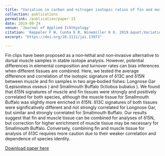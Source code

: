 ```yaml
---
title: "Variation in carbon and nitrogen isotopic ratios of fin and muscle tissues of Longnose Gar (Lepisosteus osseus) and Smallmouth Buffalo (Ictiobus bubalus)"
collection: publications
permalink: /publication/paper-15
date: 2019-09-24
venue: 'Journal of Applied Ichthyology'
citation: 'Keppeler F W, Cunha E R, Winemiller K O. 2019.&quot;Variation in carbon and nitrogen isotopic ratios of fin and muscle tissues of Longnose Gar (Lepisosteus osseus) and Smallmouth Buffalo (Ictiobus bubalus). &quot; <i>Journal of Applied Ichthyology</i>. 36: 121-124.'
excerpt: "https://doi.org/10.1111/jai.13973"

---
```

Fin clips have been proposed as a non‐lethal and non‐invasive alternative to dorsal muscle samples in stable isotope analysis. However, potential differences in elemental composition and turnover rates can bias inferences when different tissues are combined. Here, we tested the average difference and correlation of the isotopic signature of δ13C and δ15N between muscle and fin samples in two arge‐bodied fishes: Longnose Gar (Lepisosteus osseus ) and Smallmouth Buffalo (Ictiobus bubalus ). We found that δ15N signatures of muscle and fin tissues were strongly and positively correlated for both species, although the muscle tissue for Smallmouth Buffalo was slightly more enriched in δ15N. δ13C signatures of both tissues were significatively different and not strongly correlated for Longnose Gar, but similar and strongly correlated for Smallmouth Buffalo. Our results suggest that fin and muscle tissue can be combined for analyses of δ15N, but correction for higher enrichment of muscle tissue may be necessary for Smallmouth Buffalo. Conversely, combining fin and muscle tissue for analysis of δ13C requires more caution due to their weaker correlation and dependence of species identity.

[Download paper here](http://fkeppeler.github.io/files/paper15.pdf)

